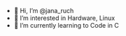 - 👋 Hi, I’m @jana_ruch
- 👀 I’m interested in Hardware, Linux
- 🌱 I’m currently learning to Code in C

<!---
jaduruch/jaduruch is a ✨ special ✨ repository because its `README.md` (this file) appears on your GitHub profile.
You can click the Preview link to take a look at your changes.
--->
